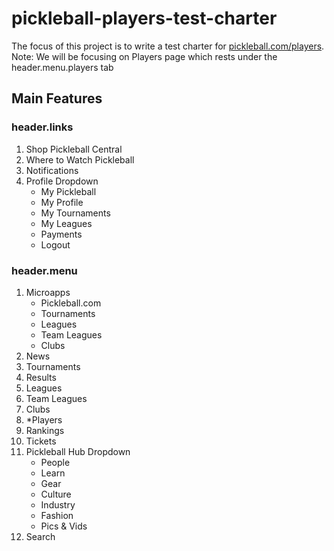# pickleball-players-test-charter
The focus of this project is to write a test charter for [pickleball.com/players](https://pickleball.com/players). 
Note: We will be focusing on Players page which rests under the header.menu.players tab
## Main Features
### header.links
1. Shop Pickleball Central
2. Where to Watch Pickleball
3. Notifications
4. Profile Dropdown
    - My Pickleball
    - My Profile
    - My Tournaments
    - My Leagues
    - Payments
    - Logout

### header.menu
1. Microapps
    - Pickleball.com
    - Tournaments
    - Leagues
    - Team Leagues
    - Clubs
2. News
3. Tournaments
4. Results
5. Leagues
6. Team Leagues
7. Clubs
8. *Players
9. Rankings
10. Tickets
11. Pickleball Hub Dropdown
    - People
    - Learn
    - Gear
    - Culture
    - Industry
    - Fashion
    - Pics & Vids
12. Search
